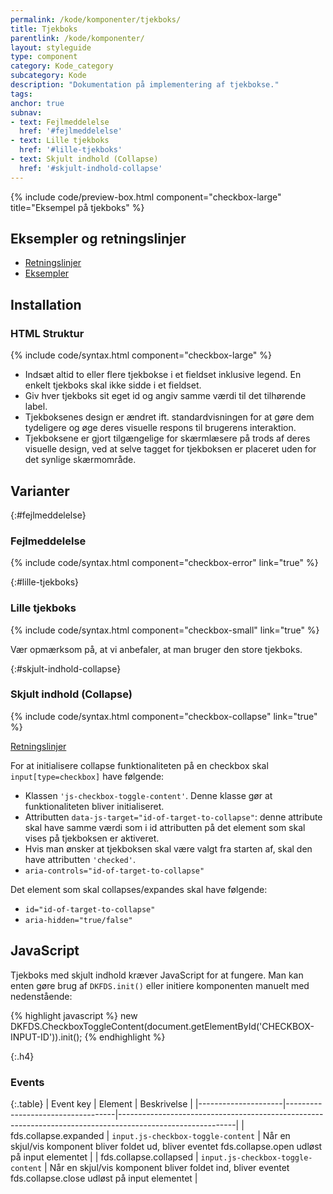 ```yaml
---
permalink: /kode/komponenter/tjekboks/
title: Tjekboks
parentlink: /kode/komponenter/
layout: styleguide
type: component
category: Kode_category
subcategory: Kode
description: "Dokumentation på implementering af tjekbokse."
tags:
anchor: true
subnav:
- text: Fejlmeddelelse
  href: '#fejlmeddelelse'
- text: Lille tjekboks
  href: '#lille-tjekboks'
- text: Skjult indhold (Collapse)
  href: '#skjult-indhold-collapse'
---
```


{% include code/preview-box.html component="checkbox-large" title="Eksempel på tjekboks" %}

## Eksempler og retningslinjer
<ul class="nobullet-list">
    <li><a href="/komponenter/tjekboks/#retningslinjer">Retningslinjer</a></li>
    <li><a href="/komponenter/tjekboks/">Eksempler</a></li>
</ul>

## Installation

### HTML Struktur

{% include code/syntax.html component="checkbox-large" %}

- Indsæt altid to eller flere tjekbokse i et fieldset inklusive legend. En enkelt tjekboks skal ikke sidde i et fieldset.
- Giv hver tjekboks sit eget id og angiv samme værdi til det tilhørende label.
- Tjekboksenes design er ændret ift. standardvisningen for at gøre dem tydeligere og øge deres visuelle respons til brugerens interaktion.
- Tjekboksene er gjort tilgængelige for skærmlæsere på trods af deres visuelle design, ved at selve tagget for tjekboksen er placeret uden for det synlige skærmområde.

## Varianter

{:#fejlmeddelelse}
### Fejlmeddelelse
{% include code/syntax.html component="checkbox-error" link="true" %}

{:#lille-tjekboks}
### Lille tjekboks

{% include code/syntax.html component="checkbox-small" link="true" %}

Vær opmærksom på, at vi anbefaler, at man bruger den store tjekboks.

{:#skjult-indhold-collapse}
### Skjult indhold (Collapse)

{% include code/syntax.html component="checkbox-collapse" link="true" %}

<a href="/komponenter/tjekboks/#retningslinjer">Retningslinjer</a>

For at initialisere collapse funktionaliteten på en checkbox skal `input[type=checkbox]` have følgende:

- Klassen `'js-checkbox-toggle-content'`. Denne klasse gør at funktionaliteten bliver initialiseret. 
- Attributten `data-js-target="id-of-target-to-collapse"`: denne attribute skal have samme værdi som i id attributten på det element som skal vises på tjekboksen er aktiveret. 
- Hvis man ønsker at tjekboksen skal være valgt fra starten af, skal den have attributten `'checked'`.
- `aria-controls="id-of-target-to-collapse" `

Det element som skal collapses/expandes skal have følgende:

- `id="id-of-target-to-collapse"`
- `aria-hidden="true/false"`

## JavaScript
Tjekboks med skjult indhold kræver JavaScript for at fungere. Man kan enten gøre brug af `DKFDS.init()` eller initiere komponenten manuelt med nedenstående:

{% highlight javascript %}
new DKFDS.CheckboxToggleContent(document.getElementById('CHECKBOX-INPUT-ID')).init();
{% endhighlight %}

{:.h4}
### Events

{:.table}
| Event key           | Element                           | Beskrivelse                                                                                               |
|---------------------|-----------------------------------|-----------------------------------------------------------------------------------------------------------|
| fds.collapse.expanded  | `input.js-checkbox-toggle-content` | Når en skjul/vis komponent bliver foldet ud, bliver eventet fds.collapse.open udløst på input elementet   |
| fds.collapse.collapsed | `input.js-checkbox-toggle-content` | Når en skjul/vis komponent bliver foldet ind, bliver eventet fds.collapse.close udløst på input elementet |
